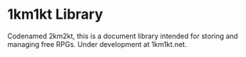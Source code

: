 1km1kt Library
==============

Codenamed 2km2kt, this is a document library intended for storing and managing free RPGs. Under development at 1km1kt.net.
